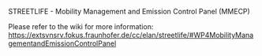 STREETLIFE - Mobility Management and Emission Control Panel (MMECP)

Please refer to the wiki for more information: https://extsvnsrv.fokus.fraunhofer.de/cc/elan/streetlife/#WP4MobilityManagementandEmissionControlPanel